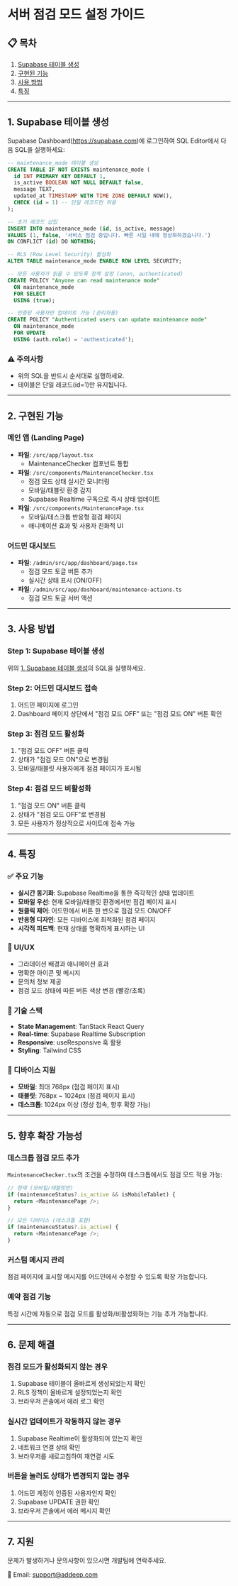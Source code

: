 # 서버 점검 모드 설정 가이드

## 📋 목차

1. [Supabase 테이블 생성](#1-supabase-테이블-생성)
2. [구현된 기능](#2-구현된-기능)
3. [사용 방법](#3-사용-방법)
4. [특징](#4-특징)

---

## 1. Supabase 테이블 생성

Supabase Dashboard(https://supabase.com)에 로그인하여 SQL Editor에서 다음 SQL을 실행하세요:

```sql
-- maintenance_mode 테이블 생성
CREATE TABLE IF NOT EXISTS maintenance_mode (
  id INT PRIMARY KEY DEFAULT 1,
  is_active BOOLEAN NOT NULL DEFAULT false,
  message TEXT,
  updated_at TIMESTAMP WITH TIME ZONE DEFAULT NOW(),
  CHECK (id = 1) -- 단일 레코드만 허용
);

-- 초기 레코드 삽입
INSERT INTO maintenance_mode (id, is_active, message)
VALUES (1, false, '서비스 점검 중입니다. 빠른 시일 내에 정상화하겠습니다.')
ON CONFLICT (id) DO NOTHING;

-- RLS (Row Level Security) 활성화
ALTER TABLE maintenance_mode ENABLE ROW LEVEL SECURITY;

-- 모든 사용자가 읽을 수 있도록 정책 설정 (anon, authenticated)
CREATE POLICY "Anyone can read maintenance mode"
  ON maintenance_mode
  FOR SELECT
  USING (true);

-- 인증된 사용자만 업데이트 가능 (관리자용)
CREATE POLICY "Authenticated users can update maintenance mode"
  ON maintenance_mode
  FOR UPDATE
  USING (auth.role() = 'authenticated');
```

### ⚠️ 주의사항

- 위의 SQL을 반드시 순서대로 실행하세요.
- 테이블은 단일 레코드(id=1)만 유지됩니다.

---

## 2. 구현된 기능

### 메인 앱 (Landing Page)

- **파일**: `/src/app/layout.tsx`
  - MaintenanceChecker 컴포넌트 통합
- **파일**: `/src/components/MaintenanceChecker.tsx`
  - 점검 모드 상태 실시간 모니터링
  - 모바일/태블릿 환경 감지
  - Supabase Realtime 구독으로 즉시 상태 업데이트
- **파일**: `/src/components/MaintenancePage.tsx`
  - 모바일/데스크톱 반응형 점검 페이지
  - 애니메이션 효과 및 사용자 친화적 UI

### 어드민 대시보드

- **파일**: `/admin/src/app/dashboard/page.tsx`
  - 점검 모드 토글 버튼 추가
  - 실시간 상태 표시 (ON/OFF)
- **파일**: `/admin/src/app/dashboard/maintenance-actions.ts`
  - 점검 모드 토글 서버 액션

---

## 3. 사용 방법

### Step 1: Supabase 테이블 생성

위의 [1. Supabase 테이블 생성](#1-supabase-테이블-생성)의 SQL을 실행하세요.

### Step 2: 어드민 대시보드 접속

1. 어드민 페이지에 로그인
2. Dashboard 페이지 상단에서 "점검 모드 OFF" 또는 "점검 모드 ON" 버튼 확인

### Step 3: 점검 모드 활성화

1. "점검 모드 OFF" 버튼 클릭
2. 상태가 "점검 모드 ON"으로 변경됨
3. 모바일/태블릿 사용자에게 점검 페이지가 표시됨

### Step 4: 점검 모드 비활성화

1. "점검 모드 ON" 버튼 클릭
2. 상태가 "점검 모드 OFF"로 변경됨
3. 모든 사용자가 정상적으로 사이트에 접속 가능

---

## 4. 특징

### ✅ 주요 기능

- **실시간 동기화**: Supabase Realtime을 통한 즉각적인 상태 업데이트
- **모바일 우선**: 현재 모바일/태블릿 환경에서만 점검 페이지 표시
- **원클릭 제어**: 어드민에서 버튼 한 번으로 점검 모드 ON/OFF
- **반응형 디자인**: 모든 디바이스에 최적화된 점검 페이지
- **시각적 피드백**: 현재 상태를 명확하게 표시하는 UI

### 🎨 UI/UX

- 그라데이션 배경과 애니메이션 효과
- 명확한 아이콘 및 메시지
- 문의처 정보 제공
- 점검 모드 상태에 따른 버튼 색상 변경 (빨강/초록)

### 🔧 기술 스택

- **State Management**: TanStack React Query
- **Real-time**: Supabase Realtime Subscription
- **Responsive**: useResponsive 훅 활용
- **Styling**: Tailwind CSS

### 📱 디바이스 지원

- **모바일**: 최대 768px (점검 페이지 표시)
- **태블릿**: 768px ~ 1024px (점검 페이지 표시)
- **데스크톱**: 1024px 이상 (정상 접속, 향후 확장 가능)

---

## 5. 향후 확장 가능성

### 데스크톱 점검 모드 추가

`MaintenanceChecker.tsx`의 조건을 수정하여 데스크톱에서도 점검 모드 적용 가능:

```typescript
// 현재 (모바일/태블릿만)
if (maintenanceStatus?.is_active && isMobileTablet) {
  return <MaintenancePage />;
}

// 모든 디바이스 (데스크톱 포함)
if (maintenanceStatus?.is_active) {
  return <MaintenancePage />;
}
```

### 커스텀 메시지 관리

점검 페이지에 표시할 메시지를 어드민에서 수정할 수 있도록 확장 가능합니다.

### 예약 점검 기능

특정 시간에 자동으로 점검 모드를 활성화/비활성화하는 기능 추가 가능합니다.

---

## 6. 문제 해결

### 점검 모드가 활성화되지 않는 경우

1. Supabase 테이블이 올바르게 생성되었는지 확인
2. RLS 정책이 올바르게 설정되었는지 확인
3. 브라우저 콘솔에서 에러 로그 확인

### 실시간 업데이트가 작동하지 않는 경우

1. Supabase Realtime이 활성화되어 있는지 확인
2. 네트워크 연결 상태 확인
3. 브라우저를 새로고침하여 재연결 시도

### 버튼을 눌러도 상태가 변경되지 않는 경우

1. 어드민 계정이 인증된 사용자인지 확인
2. Supabase UPDATE 권한 확인
3. 브라우저 콘솔에서 에러 메시지 확인

---

## 7. 지원

문제가 발생하거나 문의사항이 있으시면 개발팀에 연락주세요.

📧 Email: support@addeep.com
